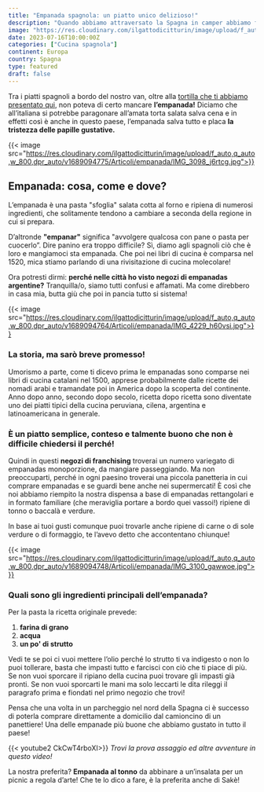 ```yaml
---
title: "Empanada spagnola: un piatto unico delizioso!"
description: "Quando abbiamo attraversato la Spagna in camper abbiamo fatto scorta di empanadas, scopri le nostre preferite"
image: "https://res.cloudinary.com/ilgattodicitturin/image/upload/f_auto,q_auto,w_800,dpr_auto/v1689094771/Articoli/empanada/IMG_9897_doklnq.jpg"
date: 2023-07-16T10:00:00Z
categories: ["Cucina spagnola"]
continent: Europa
country: Spagna
type: featured
draft: false
---
```

Tra i piatti spagnoli a bordo del nostro van, oltre alla [tortilla che ti abbiamo presentato qui](/blog/tortilla-de-patatas-spagnola-scoprila-insieme-a-noi), non poteva di certo mancare **l’empanada!**
Diciamo che all’italiana si potrebbe paragonare all’amata torta salata salva cena e in effetti così è anche in questo paese, l’empanada salva tutto e placa **la tristezza delle papille gustative.**

{{< image src="https://res.cloudinary.com/ilgattodicitturin/image/upload/f_auto,q_auto,w_800,dpr_auto/v1689094775/Articoli/empanada/IMG_3098_j6rtcg.jpg">}}

## Empanada: cosa, come e dove?
L’empanada è una pasta "sfoglia" salata cotta al forno e ripiena di numerosi ingredienti, che solitamente tendono a cambiare a seconda della regione in cui si prepara.

D’altronde **"empanar"** significa "avvolgere qualcosa con pane o pasta per cuocerlo”.
Dire panino era troppo difficile? 
Sì, diamo agli spagnoli ciò che è loro e mangiamoci sta empanada. Che poi nei libri di cucina è comparsa nel 1520, mica stiamo parlando di una rivisitazione di cucina molecolare! 

Ora potresti dirmi: **perché nelle città ho visto negozi di empanadas argentine?**
Tranquilla/o, siamo tutti confusi e affamati.
Ma come direbbero in casa mia, butta giù che poi in pancia tutto si sistema! 

{{< image src="https://res.cloudinary.com/ilgattodicitturin/image/upload/f_auto,q_auto,w_800,dpr_auto/v1689094764/Articoli/empanada/IMG_4229_h60vsi.jpg">}}

### La storia, ma sarò breve promesso! 
Umorismo a parte, come ti dicevo prima le empanadas sono comparse nei libri di cucina catalani nel 1500, apprese probabilmente dalle ricette dei nomadi arabi e tramandate poi in America dopo la scoperta del continente. Anno dopo anno, secondo dopo secolo, ricetta dopo ricetta sono diventate uno dei piatti tipici della cucina peruviana, cilena, argentina e latinoamericana in generale.

### È un piatto semplice, conteso e talmente buono che non è difficile chiedersi il perché!
Quindi in questi **negozi di franchising** troverai un numero variegato di empanadas monoporzione, da mangiare passeggiando. 
Ma non preoccuparti, perché in ogni paesino troverai una piccola panetteria in cui comprare empanadas e se guardi bene anche nei supermercati! 
È così che noi abbiamo riempito la nostra dispensa a base di empanadas rettangolari e in formato familiare (che meraviglia portare a bordo quei vassoi!) ripiene di tonno o baccalà e verdure.

In base ai tuoi gusti comunque puoi trovarle anche ripiene di carne o di sole verdure o di formaggio, te l’avevo detto che accontentano chiunque! 

{{< image src="https://res.cloudinary.com/ilgattodicitturin/image/upload/f_auto,q_auto,w_800,dpr_auto/v1689094748/Articoli/empanada/IMG_3100_gawwoe.jpg">}}

### Quali sono gli ingredienti principali dell’empanada? 
Per la pasta la ricetta originale prevede: 
1. **farina di grano**
2. **acqua** 
3. **un po' di strutto**

Vedi te se poi ci vuoi mettere l’olio perché lo strutto ti va indigesto o non lo puoi tollerare, basta che impasti tutto e farcisci con ciò che ti piace di più. 
Se non vuoi sporcare il ripiano della cucina puoi trovare gli impasti già pronti.
Se non vuoi sporcarti le mani ma solo leccarti le dita rileggi il paragrafo prima e fiondati nel primo negozio che trovi! 

Pensa che una volta in un parcheggio nel nord della Spagna ci è successo di poterla comprare direttamente a domicilio dal camioncino di un panettiere! Una delle empanade più buone che abbiamo gustato in tutto il paese! 

{{< youtube2 CkCwT4rboXI>}}
_Trovi la prova assaggio ed altre avventure in questo video!_

La nostra preferita? **Empanada al tonno** da abbinare a un’insalata per un picnic a regola d’arte! Che te lo dico a fare, è la preferita anche di Sakè!